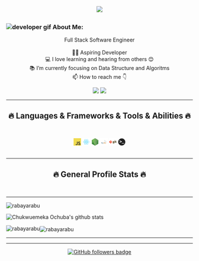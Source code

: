 <!-- [![Typing SVG](https://readme-typing-svg.herokuapp.com?center=true&lines=This+is+HalemoGPA;Nice+to+meet+you+%F0%9F%91%8B)](https://git.io/typing-svg)       -->

<h1 align="center">
  <a href="https://git.io/typing-svg">
    <img src="https://readme-typing-svg.herokuapp.com/?lines=This+is+Rabaya+Aktar+Rabu;Nice+to+meet+you+%F0%9F%91%8B&center=true&size=30">
  </a>
</h1>
   
###  <img src="/images/Developer.gif" alt="developer gif"  height="45px">  About Me:
<p align="center">
  Full Stack Software Engineer
  <br>
  <br>
  👨‍🎓 Aspiring Developer
  <br>
  💻 I love learning and hearing from others 😊
  <br>
  📚 I’m currently focusing on Data Structure and Algoritms
  <br>
  📫 How to reach me 👇
</p>
<p align="center"> <a href="https://www.linkedin.com/in/rabaya-rabu-142721169/"><img src="https://img.shields.io/badge/linkedin-%230077B5.svg?&style=for-the-badge&logo=linkedin&logoColor=white" height=23></a> <a href="mailto:rabu9149@gmail.com"><img src="https://img.shields.io/badge/Gmail-D14836?style=for-the-badge&logo=gmail&logoColor=white" height=23></a>
<!-- <a href="https://t.me/katfogy"><img src="https://img.shields.io/badge/Telegram-2CA5E0?style=for-the-badge&logo=telegram&logoColor=white" height=23></a>  <!--<a href="https://www.facebook.com/halemogpa"><img src="https://img.shields.io/badge/Facebook-1877F2?style=for-the-badge&logo=facebook&logoColor=white" height=23></a>  -->
<!--    <a href="https://github.com/HalemoGPA/"><img src="https://img.shields.io/badge/GitHub-100000?style=for-the-badge&logo=github&logoColor=white" height=23></a> --> 
<!--   <a href="https://www.youtube.com/watch?v=p0uAJ6Eu4Rs"><img src="https://img.shields.io/badge/YouTube-FF0000?style=for-the-badge&logo=youtube&logoColor=white" height=23></a> <a href="https://t.me/HalemoGPA"><img src="https://img.shields.io/badge/Telegram-2CA5E0?style=for-the-badge&logo=telegram&logoColor=white" height=23></a>  <a href="https://codeforces.com/profile/HGPA"><img src="https://img.shields.io/badge/codeforces-%234566B5.svg?&style=for-the-badge&logo=codeforces&logoColor=white" height=23></a> --></p>
<hr>
<h2 align="center">🔥 Languages & Frameworks & Tools & Abilities 🔥</h2><br>
<p align="center">
<!--   <code><img title="C" height="25" src="images/c.svg"></code> -->
<code><img height="20" src="https://raw.githubusercontent.com/github/explore/80688e429a7d4ef2fca1e82350fe8e3517d3494d/topics/javascript/javascript.png"></code>
<code><img height="20" src="https://raw.githubusercontent.com/github/explore/80688e429a7d4ef2fca1e82350fe8e3517d3494d/topics/react/react.png"></code>
<code><img height="20" src="https://raw.githubusercontent.com/github/explore/80688e429a7d4ef2fca1e82350fe8e3517d3494d/topics/nodejs/nodejs.png"></code>
<code><img height="20" src="https://raw.githubusercontent.com/github/explore/80688e429a7d4ef2fca1e82350fe8e3517d3494d/topics/mysql/mysql.png"></code>
<code><img height="20" src="https://raw.githubusercontent.com/github/explore/80688e429a7d4ef2fca1e82350fe8e3517d3494d/topics/git/git.png"></code>
<code><img height="20" src="https://raw.githubusercontent.com/github/explore/80688e429a7d4ef2fca1e82350fe8e3517d3494d/topics/terminal/terminal.png"></code>



<br />
<br />
<!--   <code><img title="Microsoft Visual Studio" height="25" src="images/visualstudio.png"></code> -->
</p>
<hr>
<h2 align="center">🔥 General Profile Stats 🔥</h2><br>
<hr>
<p align="left"> <img src="https://komarev.com/ghpvc/?username=rabayarabu&label=Profile%20views&color=0e75b6&style=flat" alt="rabayarabu" /> </p>

 ![Chukwuemeka Ochuba's github stats](https://github-readme-stats.vercel.app/api?username=rabayarabu&theme=dark&show_icons=true)
 
 <p><img align="left" src="https://github-readme-stats.vercel.app/api/top-langs?username=rabayarabu&show_icons=true&locale=en&layout=compact" alt="rabayarabu" /></p>
 
<p><img align="center" src="https://github-readme-streak-stats.herokuapp.com/?user=rabayarabu&" alt="rabayarabu"/></p>
<hr>

<hr>
<!-- <p align="center">
  <a href="https://www.buymeacoffee.com/HalemoGPA" target="_blank" ><img src="https://www.buymeacoffee.com/assets/img/custom_images/orange_img.png" alt="HalemoGPA buy me a coffee" width="230"></a>
</p> -->

<!--
-->
<p align="center">
  <a href="https://www.github.com/rabayarabu" target="_blank" rel="noreferrer"><img src="https://img.shields.io/github/followers/rabayarabu?logo=github&style=for-the-badge&color=282b2f&labelColor=0d1117" alt="GitHub followers badge" /></a>
</p>
<!---
HalemoGPA/HalemoGPA is a ✨ special ✨ repository because its `README.md` (this file) appears on your GitHub profile.
You can click the Preview link to take a look at your changes.
--->
